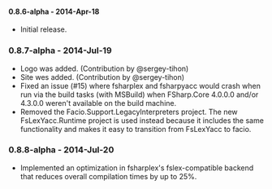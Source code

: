 #### 0.8.6-alpha - 2014-Apr-18
* Initial release.

### 0.8.7-alpha - 2014-Jul-19
* Logo was added. (Contribution by @sergey-tihon)
* Site wes added. (Contribution by @sergey-tihon)
* Fixed an issue (#15) where fsharplex and fsharpyacc would crash when run via the build tasks (with MSBuild) when FSharp.Core 4.0.0.0 and/or 4.3.0.0 weren't available on the build machine.
* Removed the Facio.Support.LegacyInterpreters project. The new FsLexYacc.Runtime project is used instead because it includes the same functionality and makes it easy to transition from FsLexYacc to facio.

### 0.8.8-alpha - 2014-Jul-20
* Implemented an optimization in fsharplex's fslex-compatible backend that reduces overall compilation times by up to 25%.
